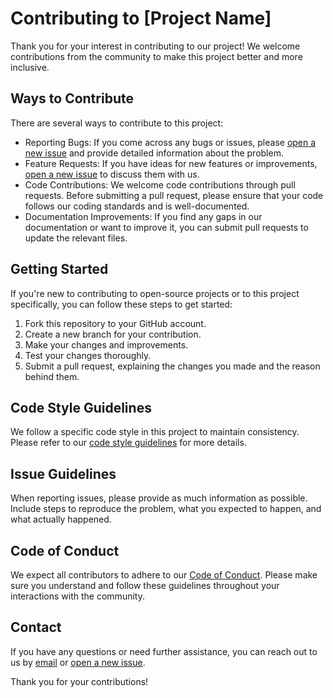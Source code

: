 # Contributing to [Project Name]

Thank you for your interest in contributing to our project! We welcome contributions from the community to make this project better and more inclusive.

## Ways to Contribute

There are several ways to contribute to this project:

- Reporting Bugs: If you come across any bugs or issues, please [open a new issue](../../issues) and provide detailed information about the problem.
- Feature Requests: If you have ideas for new features or improvements, [open a new issue](../../issues) to discuss them with us.
- Code Contributions: We welcome code contributions through pull requests. Before submitting a pull request, please ensure that your code follows our coding standards and is well-documented.
- Documentation Improvements: If you find any gaps in our documentation or want to improve it, you can submit pull requests to update the relevant files.

## Getting Started

If you're new to contributing to open-source projects or to this project specifically, you can follow these steps to get started:

1. Fork this repository to your GitHub account.
2. Create a new branch for your contribution.
3. Make your changes and improvements.
4. Test your changes thoroughly.
5. Submit a pull request, explaining the changes you made and the reason behind them.

## Code Style Guidelines

We follow a specific code style in this project to maintain consistency. Please refer to our [code style guidelines](CODE_STYLE.md) for more details.

## Issue Guidelines

When reporting issues, please provide as much information as possible. Include steps to reproduce the problem, what you expected to happen, and what actually happened.

## Code of Conduct

We expect all contributors to adhere to our [Code of Conduct](CODE_OF_CONDUCT.md). Please make sure you understand and follow these guidelines throughout your interactions with the community.

## Contact

If you have any questions or need further assistance, you can reach out to us by [email](mailto:your_email@example.com) or [open a new issue](../../issues).

Thank you for your contributions!

